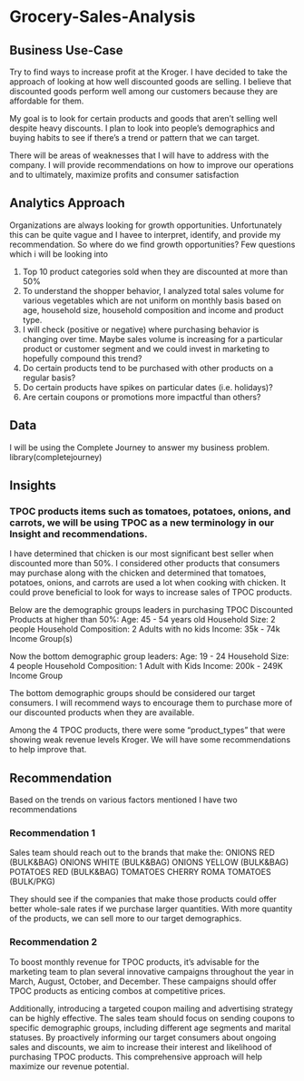 # Grocery-Sales-Analysis

## Business Use-Case

Try to find ways to increase profit at the Kroger. I have decided to take the approach of looking at how well discounted goods are selling. I believe that discounted goods perform well among our customers because they are affordable for them.

My goal is to look for certain products and goods that aren’t selling well despite heavy discounts. I plan to look into people’s demographics and buying habits to see if there’s a trend or pattern that we can target.

There will be areas of weaknesses that I will have to address with the company. I will provide recommendations on how to improve our operations and to ultimately, maximize profits and consumer satisfaction


## Analytics Approach 

Organizations are always looking for growth opportunities. Unfortunately this can be quite vague and I havee to interpret, identify, and provide my recommendation.  So where do we find growth opportunities? Few questions which i will be looking into 
1. Top 10 product categories sold when they are discounted at more than 50%
2. To understand the shopper behavior, I analyzed total sales volume for various vegetables which are not uniform on monthly basis based on age, household size, household 
   composition and income and product type.
3. I will check (positive or negative) where purchasing behavior is changing over time. Maybe sales volume is increasing for a particular product or customer segment and we could 
  invest in marketing to hopefully compound this trend?
4. Do certain products tend to be purchased with other products on a regular basis?
5. Do certain products have spikes on particular dates (i.e. holidays)?
6. Are certain coupons or promotions more impactful than others?


## Data
I will be  using the Complete Journey to answer my business problem. 
library(completejourney)

## Insights

### TPOC products items such as tomatoes, potatoes, onions, and carrots, we will be using TPOC as a new terminology in our Insight and recommendations.

I have determined that chicken is our most significant best seller when discounted more than 50%. I considered other products that consumers may purchase along with the chicken and determined that tomatoes, potatoes, onions, and carrots are used a lot when cooking with chicken. It could prove beneficial to look for ways to increase sales of TPOC products.

Below are the demographic groups leaders in purchasing TPOC Discounted Products at higher than 50%:
Age: 45 - 54 years old
Household Size: 2 people
Household Composition: 2 Adults with no kids
Income: 35k - 74k Income Group(s)

Now the bottom demographic group leaders:
Age: 19 - 24
Household Size: 4 people
Household Composition: 1 Adult with Kids
Income: 200k - 249K Income Group

The bottom demographic groups should be considered our target consumers. I will recommend ways to encourage them to purchase more of our discounted products when they are available.

Among the 4 TPOC products, there were some “product_types” that were showing weak revenue levels Kroger. We will have some recommendations to help improve that.


## Recommendation

Based on the trends on various factors mentioned I have two recommendations

### Recommendation 1

Sales team should reach out to the brands that make the:
ONIONS RED (BULK&BAG)
ONIONS WHITE (BULK&BAG)
ONIONS YELLOW (BULK&BAG)
POTATOES RED (BULK&BAG)
TOMATOES CHERRY
ROMA TOMATOES (BULK/PKG)

They should see if the companies that make those products could offer better whole-sale rates if we purchase larger quantities. With more quantity of the products, we can sell more to our target demographics.

### Recommendation 2


To boost monthly revenue for TPOC products, it’s advisable for the marketing team to plan several innovative campaigns throughout the year in March, August, October, and December. These campaigns should offer TPOC products as enticing combos at competitive prices.

Additionally, introducing a targeted coupon mailing and advertising strategy can be highly effective. The sales team should focus on sending coupons to specific demographic groups, including different age segments and marital statuses. By proactively informing our target consumers about ongoing sales and discounts, we aim to increase their interest and likelihood of purchasing TPOC products. This comprehensive approach will help maximize our revenue potential.
